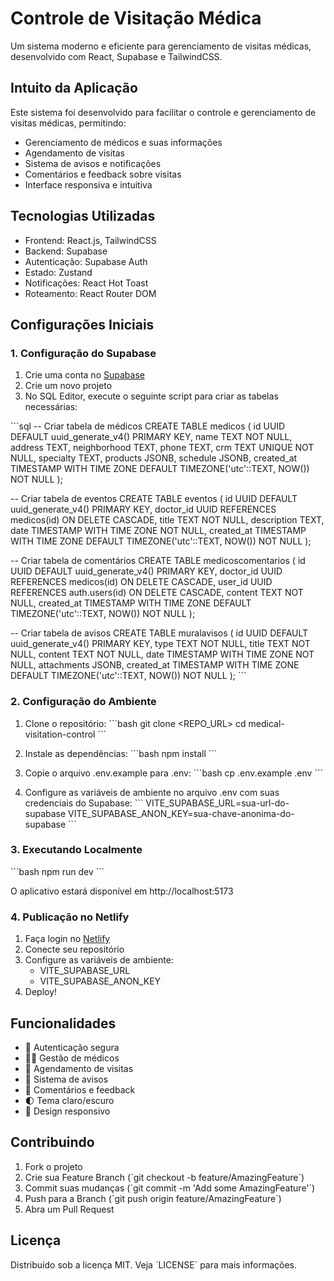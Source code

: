 # Controle de Visitação Médica

Um sistema moderno e eficiente para gerenciamento de visitas médicas, desenvolvido com React, Supabase e TailwindCSS.

## Intuito da Aplicação

Este sistema foi desenvolvido para facilitar o controle e gerenciamento de visitas médicas, permitindo:
- Gerenciamento de médicos e suas informações
- Agendamento de visitas
- Sistema de avisos e notificações
- Comentários e feedback sobre visitas
- Interface responsiva e intuitiva

## Tecnologias Utilizadas

- Frontend: React.js, TailwindCSS
- Backend: Supabase
- Autenticação: Supabase Auth
- Estado: Zustand
- Notificações: React Hot Toast
- Roteamento: React Router DOM

## Configurações Iniciais

### 1. Configuração do Supabase

1. Crie uma conta no [Supabase](https://supabase.com)
2. Crie um novo projeto
3. No SQL Editor, execute o seguinte script para criar as tabelas necessárias:

\`\`\`sql
-- Criar tabela de médicos
CREATE TABLE medicos (
  id UUID DEFAULT uuid_generate_v4() PRIMARY KEY,
  name TEXT NOT NULL,
  address TEXT,
  neighborhood TEXT,
  phone TEXT,
  crm TEXT UNIQUE NOT NULL,
  specialty TEXT,
  products JSONB,
  schedule JSONB,
  created_at TIMESTAMP WITH TIME ZONE DEFAULT TIMEZONE('utc'::TEXT, NOW()) NOT NULL
);

-- Criar tabela de eventos
CREATE TABLE eventos (
  id UUID DEFAULT uuid_generate_v4() PRIMARY KEY,
  doctor_id UUID REFERENCES medicos(id) ON DELETE CASCADE,
  title TEXT NOT NULL,
  description TEXT,
  date TIMESTAMP WITH TIME ZONE NOT NULL,
  created_at TIMESTAMP WITH TIME ZONE DEFAULT TIMEZONE('utc'::TEXT, NOW()) NOT NULL
);

-- Criar tabela de comentários
CREATE TABLE medicoscomentarios (
  id UUID DEFAULT uuid_generate_v4() PRIMARY KEY,
  doctor_id UUID REFERENCES medicos(id) ON DELETE CASCADE,
  user_id UUID REFERENCES auth.users(id) ON DELETE CASCADE,
  content TEXT NOT NULL,
  created_at TIMESTAMP WITH TIME ZONE DEFAULT TIMEZONE('utc'::TEXT, NOW()) NOT NULL
);

-- Criar tabela de avisos
CREATE TABLE muralavisos (
  id UUID DEFAULT uuid_generate_v4() PRIMARY KEY,
  type TEXT NOT NULL,
  title TEXT NOT NULL,
  content TEXT NOT NULL,
  date TIMESTAMP WITH TIME ZONE NOT NULL,
  attachments JSONB,
  created_at TIMESTAMP WITH TIME ZONE DEFAULT TIMEZONE('utc'::TEXT, NOW()) NOT NULL
);
\`\`\`

### 2. Configuração do Ambiente

1. Clone o repositório:
\`\`\`bash
git clone <REPO_URL>
cd medical-visitation-control
\`\`\`

2. Instale as dependências:
\`\`\`bash
npm install
\`\`\`

3. Copie o arquivo .env.example para .env:
\`\`\`bash
cp .env.example .env
\`\`\`

4. Configure as variáveis de ambiente no arquivo .env com suas credenciais do Supabase:
\`\`\`
VITE_SUPABASE_URL=sua-url-do-supabase
VITE_SUPABASE_ANON_KEY=sua-chave-anonima-do-supabase
\`\`\`

### 3. Executando Localmente

\`\`\`bash
npm run dev
\`\`\`

O aplicativo estará disponível em http://localhost:5173

### 4. Publicação no Netlify

1. Faça login no [Netlify](https://www.netlify.com)
2. Conecte seu repositório
3. Configure as variáveis de ambiente:
   - VITE_SUPABASE_URL
   - VITE_SUPABASE_ANON_KEY
4. Deploy!

## Funcionalidades

- 🔐 Autenticação segura
- 👨‍⚕️ Gestão de médicos
- 📅 Agendamento de visitas
- 📢 Sistema de avisos
- 💬 Comentários e feedback
- 🌓 Tema claro/escuro
- 📱 Design responsivo

## Contribuindo

1. Fork o projeto
2. Crie sua Feature Branch (\`git checkout -b feature/AmazingFeature\`)
3. Commit suas mudanças (\`git commit -m 'Add some AmazingFeature'\`)
4. Push para a Branch (\`git push origin feature/AmazingFeature\`)
5. Abra um Pull Request

## Licença

Distribuído sob a licença MIT. Veja \`LICENSE\` para mais informações.